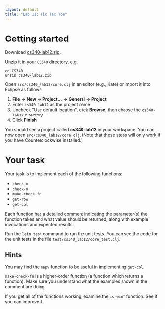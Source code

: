 ```yaml
---
layout: default
title: "Lab 11: Tic Tac Toe"
---
```


# Getting started

Download [cs340-lab12.zip](cs340-lab12.zip).

Unzip it in your `CS340` directory, e.g.

    cd CS340
    unzip cs340-lab12.zip

Open `src/cs340_lab12/core.clj` in an editor (e.g., Kate) or import it into Eclipse as follows:

1. **File** &rarr; **New** &rarr; **Project...** &rarr; **General** &rarr; **Project**
2. Enter `cs340-lab12` as the project name
3. Uncheck "Use default location", click **Browse**, then choose the `cs340-lab12` directory
4. Click **Finish**

You should see a project called **cs340-lab12** in your workspace.  You can now open `src/cs340_lab12/core.clj`.  (Note that these steps will only work if you have Counterclockwise installed.)

# Your task

Your task is to implement each of the following functions:

* `check-x`
* `check-o`
* `make-check-fn`
* `get-row`
* `get-col`

Each function has a detailed comment indicating the parameter(s) the function takes and what value should be returned, along with example invocations and expected results.

Run the `lein test` command to run the unit tests.  You can see the code for the unit tests in the file `test/cs340_lab12/core_test.clj`.

## Hints

You may find the `mapv` function to be useful in implementing `get-col`.

`make-check-fn` is a higher-order function (a function which returns a function).  Make sure you understand what the examples shown in the comment are doing.

If you get all of the functions working, examine the `is-win?` function.  See if you can improve it.
